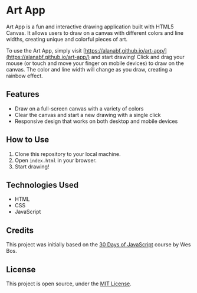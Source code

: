# Art App

Art App is a fun and interactive drawing application built with HTML5 Canvas. It allows users to draw on a canvas with different colors and line widths, creating unique and colorful pieces of art.

To use the Art App, simply visit [https://alanabf.github.io/art-app/](https://alanabf.github.io/art-app/) and start drawing! Click and drag your mouse (or touch and move your finger on mobile devices) to draw on the canvas. The color and line width will change as you draw, creating a rainbow effect.
## Features

- Draw on a full-screen canvas with a variety of colors
- Clear the canvas and start a new drawing with a single click
- Responsive design that works on both desktop and mobile devices

## How to Use

1. Clone this repository to your local machine.
2. Open `index.html` in your browser.
3. Start drawing!

## Technologies Used

* HTML
* CSS
* JavaScript

## Credits

This project was initially based on the [30 Days of JavaScript](https://javascript30.com/) course by Wes Bos.

## License

This project is open source, under the [MIT License](LICENSE).